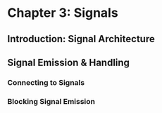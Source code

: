 # Chapter 3: Signals

## Introduction: Signal Architecture

## Signal Emission & Handling

### Connecting to Signals

### Blocking Signal Emission

